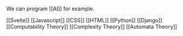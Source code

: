 We can program [[AI]] for example. 

[[Svelte]] [[Javascript]] [[CSS]] [[HTML]] [[Python]] [[Django]] 
[[Computability Theory]] [[Complexity Theory]] [[Automata Theory]]
